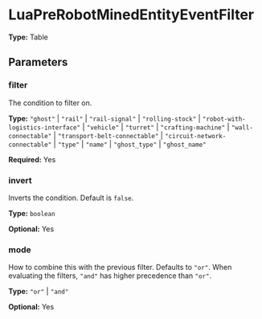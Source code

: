 # LuaPreRobotMinedEntityEventFilter

**Type:** Table

## Parameters

### filter

The condition to filter on.

**Type:** `"ghost"` | `"rail"` | `"rail-signal"` | `"rolling-stock"` | `"robot-with-logistics-interface"` | `"vehicle"` | `"turret"` | `"crafting-machine"` | `"wall-connectable"` | `"transport-belt-connectable"` | `"circuit-network-connectable"` | `"type"` | `"name"` | `"ghost_type"` | `"ghost_name"`

**Required:** Yes

### invert

Inverts the condition. Default is `false`.

**Type:** `boolean`

**Optional:** Yes

### mode

How to combine this with the previous filter. Defaults to `"or"`. When evaluating the filters, `"and"` has higher precedence than `"or"`.

**Type:** `"or"` | `"and"`

**Optional:** Yes


